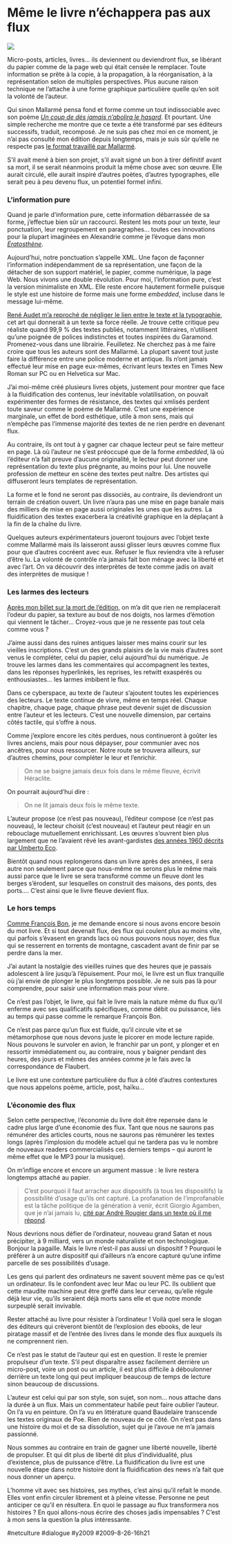 # Même le livre n’échappera pas aux flux

![](_i/mallarme1.webp)

Micro-posts, articles, livres… ils deviennent ou deviendront flux, se libérant du papier comme de la page web qui était censée le remplacer. Toute information se prête à la copie, à la propagation, à la réorganisation, à la représentation selon de multiples perspectives. Plus aucune raison technique ne l’attache à une forme graphique particulière quelle qu’en soit la volonté de l’auteur.

Qui sinon Mallarmé pensa fond et forme comme un tout indissociable avec son poème [*Un coup de dés jamais n’abolira le hasard*](http://www.direz.org/site/uploads/Mallarme/Coupde.pdf). Et pourtant. Une simple recherche me montre que ce texte a été transformé par ses éditeurs successifs, traduit, recomposé. Je ne suis pas chez moi en ce moment, je n’ai pas consulté mon édition depuis longtemps, mais je suis sûr qu’elle ne respecte pas [le format travaillé par Mallarmé](http://chroniques.bnf.fr/archives/fevrier2007/numero_courant/collections/acquisitions.htm).

S’il avait mené à bien son projet, s’il avait signé un bon à tirer définitif avant sa mort, il se serait néanmoins produit la même chose avec son œuvre. Elle aurait circulé, elle aurait inspiré d’autres poètes, d’autres typographes, elle serait peu à peu devenu flux, un potentiel formel infini.

### L’information pure

Quand je parle d’information pure, cette information débarrassée de sa forme, j’effectue bien sûr un raccourci. Restent les mots pour un texte, leur ponctuation, leur regroupement en paragraphes… toutes ces innovations pour la plupart imaginées en Alexandrie comme je l’évoque dans mon [*Ératosthène*](http://ihl.tcrouzet.com).

Aujourd’hui, notre ponctuation s’appelle XML. Une façon de façonner l’information indépendamment de sa représentation, une façon de la détacher de son support matériel, le papier, comme numérique, la page Web. Nous vivons une double révolution. Pour moi, l’information pure, c’est la version minimaliste en XML. Elle reste encore hautement formelle puisque le style est une histoire de forme mais une forme *embedded*, incluse dans le message lui-même.

[René Audet m’a reproché de négliger le lien entre le texte et la typographie](http://contemporain.info/audet/archives/555), cet art qui donnerait à un texte sa force réelle. Je trouve cette critique peu réaliste quand 99,9 % des textes publiés, notamment littéraires, n’utilisent qu’une poignée de polices indistinctes et toutes inspirées du Garamond. Promenez-vous dans une librairie. Feuilletez. Ne cherchez pas à me faire croire que tous les auteurs sont des Mallarmé. La plupart savent tout juste faire la différence entre une police moderne et antique. Ils n’ont jamais effectué leur mise en page eux-mêmes, écrivant leurs textes en Times New Roman sur PC ou en Helvetica sur Mac.

J’ai moi-même créé plusieurs livres objets, justement pour montrer que face à la fluidification des contenus, leur inévitable volatilisation, on pouvait expérimenter des formes de résistance, des textes qui xmlisés perdent toute saveur comme le poème de Mallarmé. C’est une expérience marginale, un effet de bord esthétique, utile à mon sens, mais qui n’empêche pas l’immense majorité des textes de ne rien perdre en devenant flux.

Au contraire, ils ont tout à y gagner car chaque lecteur peut se faire metteur en page. Là où l’auteur ne s’est préoccupé que de la forme *embedded*, là où l’éditeur n’a fait preuve d’aucune originalité, le lecteur peut donner une représentation du texte plus prégnante, au moins pour lui. Une nouvelle profession de metteur en scène des textes peut naître. Des artistes qui diffuseront leurs templates de représentation.

La forme et le fond ne seront pas dissociés, au contraire, ils deviendront un terrain de création ouvert. Un livre n’aura pas une mise en page banale mais des milliers de mise en page aussi originales les unes que les autres. La fluidification des textes exacerbera la créativité graphique en la déplaçant à la fin de la chaîne du livre.

Quelques auteurs expérimentateurs joueront toujours avec l’objet texte comme Mallarmé mais ils laisseront aussi glisser leurs œuvres comme flux pour que d’autres cocréent avec eux. Refuser le flux reviendra vite à refuser d’être lu. La volonté de contrôle n’a jamais fait bon ménage avec la liberté et avec l’art. On va découvrir des interprètes de texte comme jadis on avait des interprètes de musique !

### Les larmes des lecteurs

[Après mon billet sur la mort de l’édition](../7/apres-la-presse-cest-ledition-qui-meurt.md), on m’a dit que rien ne remplacerait l’odeur du papier, sa texture au bout de nos doigts, nos larmes d’émotion qui viennent le tâcher… Croyez-vous que je ne ressente pas tout cela comme vous ?

J’aime aussi dans des ruines antiques laisser mes mains courir sur les vieilles inscriptions. C’est un des grands plaisirs de la vie mais d’autres sont venus le compléter, celui du papier, celui aujourd’hui du numérique. Je trouve les larmes dans les commentaires qui accompagnent les textes, dans les réponses hyperlinkés, les reprises, les retwitt exaspérés ou enthousiastes… les larmes imbibent le flux.

Dans ce cyberspace, au texte de l’auteur s’ajoutent toutes les expériences des lecteurs. Le texte continue de vivre, même en temps réel. Chaque chapitre, chaque page, chaque phrase peut devenir sujet de discussion entre l’auteur et les lecteurs. C’est une nouvelle dimension, par certains côtés tactile, qui s’offre à nous.

Comme j’explore encore les cités perdues, nous continueront à goûter les livres anciens, mais pour nous dépayser, pour communier avec nos ancêtres, pour nous ressourcer. Notre route se trouvera ailleurs, sur d’autres chemins, pour compléter le leur et l’enrichir.

> On ne se baigne jamais deux fois dans le même fleuve, écrivit Héraclite.

On pourrait aujourd’hui dire :

> On ne lit jamais deux fois le même texte.

L’auteur propose (ce n’est pas nouveau), l’éditeur compose (ce n’est pas nouveau), le lecteur choisit (c’est nouveau) et l’auteur peut réagir en un rebouclage mutuellement enrichissant. Les œuvres s’ouvrent bien plus largement que ne l’avaient rêvé les avant-gardistes  [des années 1960 décrits par Umberto Eco](http://www.musicologie.org/theses/eco_01.html).

Bientôt quand nous replongerons dans un livre après des années, il sera autre non seulement parce que nous-même ne serons plus le même mais aussi parce que le livre se sera transformé comme un fleuve dont les berges s’érodent, sur lesquelles on construit des maisons, des ponts, des ports…. C’est ainsi que le livre fleuve devient flux.

### Le hors temps

[Comme François Bon](http://www.tierslivre.net/spip/spip.php?article1850), je me demande encore si nous avons encore besoin du mot livre. Et si tout devenait flux, des flux qui coulent plus au moins vite, qui parfois s’évasent en grands lacs où nous pouvons nous noyer, des flux qui se resserrent en torrents de montagne, cascadent avant de finir par se perdre dans la mer.

J’ai autant la nostalgie des vieilles ruines que des heures que je passais adolescent à lire jusqu’à l’épuisement. Pour moi, le livre est un flux tranquille où j’ai envie de plonger le plus longtemps possible. Je ne suis pas là pour comprendre, pour saisir une information mais pour vivre.

Ce n’est pas l’objet, le livre, qui fait le livre mais la nature même du flux qu’il enferme avec ses qualificatifs spécifiques, comme débit ou puissance, liés au temps qui passe comme le remarque François Bon.

Ce n’est pas parce qu’un flux est fluide, qu’il circule vite et se métamorphose que nous devons juste le picorer en mode lecture rapide. Nous pouvons le survoler en avion, le franchir par un pont, y plonger et en ressortir immédiatement ou, au contraire, nous y baigner pendant des heures, des jours et mêmes des années comme je le fais avec la correspondance de Flaubert.

Le livre est une contexture particulière du flux à côté d’autres contextures que nous appelons poème, article, post, haïku…

### L’économie des flux

Selon cette perspective, l’économie du livre doit être repensée dans le cadre plus large d’une économie des flux. Tant que nous ne saurons pas rémunérer des articles courts, nous ne saurons pas rémunérer les textes longs (après l’implosion du modèle actuel qui ne tardera pas vu le nombre de nouveaux readers commercialisés ces derniers temps – qui auront le même effet que le MP3 pour la musique).

On m’inflige encore et encore un argument massue : le livre restera longtemps attaché au papier.

> C’est pourquoi il faut arracher aux dispositifs (à tous les dispositifs) la possibilité d’usage qu’ils ont capturé. La profanation de l’improfanable est la tâche politique de la génération à venir, écrit Giorgio Agamben, que je n’ai jamais lu, [cité par André Rougier dans un texte où il me répond](http://blog.liminaire.fr/post/2009/08/24/Labyrinthe-sans-occupant...).

Nous devrions nous défier de l’ordinateur, nouveau grand Satan et nous précipiter, à 9 milliard, vers un monde naturaliste et non technologique. Bonjour la pagaille. Mais le livre n’est-il pas aussi un dispositif ? Pourquoi le préférer à un autre dispositif qui d’ailleurs n’a encore capturé qu’une infime parcelle de ses possibilités d’usage.

Les gens qui parlent des ordinateurs ne savent souvent même pas ce qu’est un ordinateur. Ils le confondent avec leur Mac ou leur PC. Ils oublient que cette maudite machine peut être greffé dans leur cerveau, qu’elle régule déjà leur vie, qu’ils seraient déjà morts sans elle et que notre monde surpeuplé serait invivable.

Rester attaché au livre pour résister à l’ordinateur ! Voilà quel sera le slogan des éditeurs qui crèveront bientôt de l’explosion des ebooks, de leur piratage massif et de l’entrée des livres dans le monde des flux auxquels ils ne comprennent rien.

Ce n’est pas le statut de l’auteur qui est en question. Il reste le premier propulseur d’un texte. S’il peut disparaître assez facilement derrière un micro-post, voire un post ou un article, il est plus difficile à déboulonner derrière un texte long qui peut impliquer beaucoup de temps de lecture sinon beaucoup de discussions.

L’auteur est celui qui par son style, son sujet, son nom… nous attache dans la durée à un flux. Mais un commentateur habile peut faire oublier l’auteur. On l’a vu en peinture. On l’a vu en littérature quand Baudelaire transcende les textes originaux de Poe. Rien de nouveau de ce côté. On n’est pas dans une histoire du moi et de sa dissolution, sujet qui je l’avoue ne m’a jamais passionné.

Nous sommes au contraire en train de gagner une liberté nouvelle, liberté de propulser. Et qui dit plus de liberté dit plus d’individualité, plus d’existence, plus de puissance d’être. La fluidification du livre est une nouvelle étape dans notre histoire dont la fluidification des news n’a fait que nous donner un aperçu.

L’homme vit avec ses histoires, ses mythes, c’est ainsi qu’il refait le monde. Elles vont enfin circuler librement et à pleine vitesse. Personne ne peut anticiper ce qu’il en résultera. En quoi le passage au flux transformera nos histoires ? En quoi allons-nous écrire des choses jadis impensables ? C’est à mon sens la question la plus intéressante.

#netculture #dialogue #y2009 #2009-8-26-16h21

